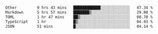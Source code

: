 <!--START_SECTION:waka-->

```txt
Other         9 hrs 43 mins   ████████████░░░░░░░░░░░░░   47.34 %
Markdown      5 hrs 57 mins   ███████▒░░░░░░░░░░░░░░░░░   29.00 %
TOML          1 hr 47 mins    ██▒░░░░░░░░░░░░░░░░░░░░░░   08.70 %
TypeScript    1 hr            █▒░░░░░░░░░░░░░░░░░░░░░░░   04.93 %
JSON          51 mins         █░░░░░░░░░░░░░░░░░░░░░░░░   04.14 %
```

<!--END_SECTION:waka-->